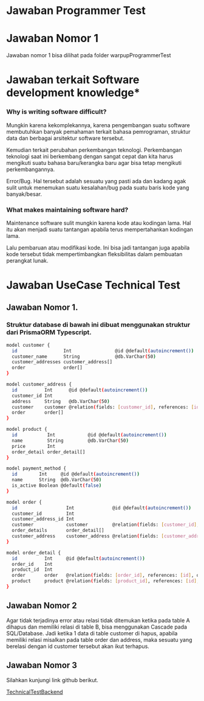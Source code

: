 # Jawaban Programmer Test

# Jawaban Nomor 1
Jawaban nomor 1 bisa dilihat pada folder warpupProgrammerTest

# Jawaban terkait Software development knowledge*
### Why is writing software difficult?
Mungkin karena kekomplekannya, karena pengembangan suatu software membutuhkan banyak pemahaman terkait bahasa pemrograman, struktur data dan berbagai arsitektur software tersebut.

Kemudian terkait perubahan perkembangan teknologi. Perkembangan teknologi saat ini berkembang dengan sangat cepat dan kita harus mengikuti suatu bahasa baru/kerangka baru agar bisa tetap mengikuti perkembangannya.

Error/Bug. Hal tersebut  adalah sesuatu yang pasti ada dan kadang agak sulit untuk menemukan suatu kesalahan/bug pada suatu baris kode yang banyak/besar.

### What makes maintaining software hard?
Maintenance software sulit mungkin karena kode atau kodingan lama. Hal itu akan menjadi suatu tantangan apabila terus mempertahankan kodingan lama.

Lalu pembaruan atau modifikasi kode. Ini bisa jadi tantangan juga apabila kode tersebut tidak mempertimbangkan fleksibilitas dalam pembuatan perangkat lunak.


# Jawaban UseCase Technical Test

## Jawaban Nomor 1.

### Struktur database di bawah ini dibuat menggunakan struktur dari PrismaORM Typescript.

```bash
model customer {
  id                 Int                @id @default(autoincrement())
  customer_name      String             @db.VarChar(50)
  customer_addresses customer_address[]
  order              order[]
}

model customer_address {
  id          Int      @id @default(autoincrement())
  customer_id Int
  address     String   @db.VarChar(50)
  customer    customer @relation(fields: [customer_id], references: [id], onDelete: Cascade)
  order       order[]
}

model product {
  id           Int            @id @default(autoincrement())
  name         String         @db.VarChar(50)
  price        Int
  order_detail order_detail[]
}

model payment_method {
  id        Int     @id @default(autoincrement())
  name      String  @db.VarChar(50)
  is_active Boolean @default(false)
}

model order {
  id                  Int              @id @default(autoincrement())
  customer_id         Int
  customer_address_id Int
  customer            customer         @relation(fields: [customer_id], references: [id], onDelete: Cascade)
  order_details       order_detail[]
  customer_address    customer_address @relation(fields: [customer_address_id], references: [id], onDelete: Cascade)
}

model order_detail {
  id          Int     @id @default(autoincrement())
  order_id    Int
  product_id  Int
  order       order   @relation(fields: [order_id], references: [id], onDelete: Cascade)
  product     product @relation(fields: [product_id], references: [id], onDelete: Cascade)
}
```


## Jawaban Nomor 2
Agar tidak terjadinya error atau relasi tidak ditemukan ketika pada table A dihapus dan memiliki relasi di table B, bisa menggunakan Cascade pada SQL/Database. Jadi ketika 1 data di table customer di hapus, apabila memiliki relasi misalkan pada table order dan address, maka sesuatu yang berelasi dengan id customer tersebut akan ikut terhapus.


## Jawaban Nomor 3
Silahkan kunjungi link github berikut.

[TechnicalTestBackend](https://github.com/yusepjaelani861/TechnicalTestBackend)